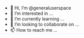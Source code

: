 - 👋 Hi, I’m @generaluserspace
- 👀 I’m interested in ...
- 🌱 I’m currently learning ...
- 💞️ I’m looking to collaborate on ...
- 📫 How to reach me ...

<!---
generaluserspace/generaluserspace is a ✨ special ✨ repository because its `README.md` (this file) appears on your GitHub profile.
You can click the Preview link to take a look at your changes.
--->
